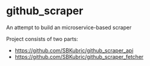 # github_scraper
An attempt to build an microservice-based scraper

Project consists of two parts:
- https://github.com/SBKubric/github_scraper_api
- https://github.com/SBKubric/github_scraper_fetcher
